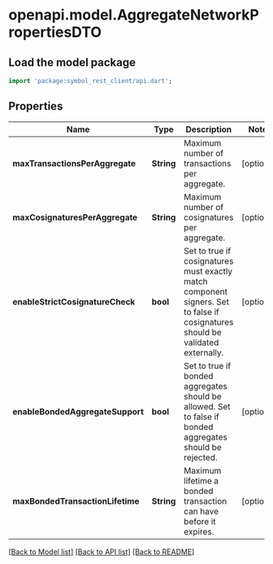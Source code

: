 # openapi.model.AggregateNetworkPropertiesDTO

## Load the model package
```dart
import 'package:symbol_rest_client/api.dart';
```

## Properties
Name | Type | Description | Notes
------------ | ------------- | ------------- | -------------
**maxTransactionsPerAggregate** | **String** | Maximum number of transactions per aggregate. | [optional] 
**maxCosignaturesPerAggregate** | **String** | Maximum number of cosignatures per aggregate. | [optional] 
**enableStrictCosignatureCheck** | **bool** | Set to true if cosignatures must exactly match component signers. Set to false if cosignatures should be validated externally. | [optional] 
**enableBondedAggregateSupport** | **bool** | Set to true if bonded aggregates should be allowed. Set to false if bonded aggregates should be rejected. | [optional] 
**maxBondedTransactionLifetime** | **String** | Maximum lifetime a bonded transaction can have before it expires. | [optional] 

[[Back to Model list]](../README.md#documentation-for-models) [[Back to API list]](../README.md#documentation-for-api-endpoints) [[Back to README]](../README.md)


